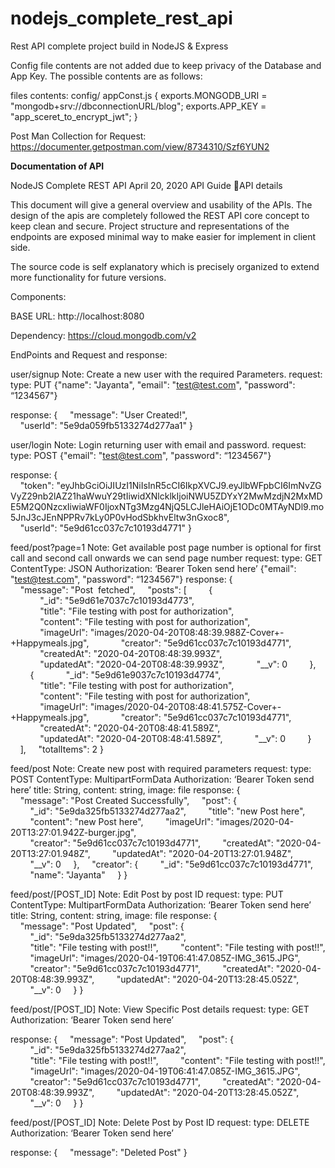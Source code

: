 # nodejs_complete_rest_api
Rest API complete project build in NodeJS &amp; Express

Config file contents are not added due to keep privacy of the Database and App Key. The possible contents are as follows:

files contents:
config/
    appConst.js
    {
      exports.MONGODB_URI = "mongodb+srv://dbconnectionURL/blog";
      exports.APP_KEY = "app_sceret_to_encrypt_jwt";
    }


Post Man Collection for Request:
https://documenter.getpostman.com/view/8734310/Szf6YUN2


<strong> Documentation of API </strong> 


NodeJS Complete REST API
April 20, 2020
API Guide 
API details

This document will give a general overview and usability of the APIs. The design of the apis are completely followed the REST API core concept to keep clean and secure. Project structure and representations of the endpoints are exposed minimal way to make easier for implement in client side.

The source code is self explanatory which is precisely organized to extend more functionality for future  versions.

Components:

BASE URL: http://localhost:8080 

Dependency: https://cloud.mongodb.com/v2

EndPoints and Request and response:

user/signup
Note:  Create a new user with the required Parameters.
request:
type: PUT
{"name": "Jayanta", "email": "test@test.com", "password": “1234567"}

response:
{
    "message": "User Created!",
    "userId": "5e9da059fb5133274d277aa1"
}





user/login
Note:  Login returning user with email and password.
request:
type: POST
{"email": "test@test.com", "password": “1234567"}

response:
{
    "token": "eyJhbGciOiJIUzI1NiIsInR5cCI6IkpXVCJ9.eyJlbWFpbCI6ImNvZGVyZ29nb2lAZ21haWwuY29tIiwidXNlcklkIjoiNWU5ZDYxY2MwMzdjN2MxMDE5M2Q0NzcxIiwiaWF0IjoxNTg3Mzg4NjQ5LCJleHAiOjE1ODc0MTAyNDl9.mo5JnJ3cJEnNPPRv7kLy0P0vHodSbkhvEltw3nGxoc8",
    "userId": "5e9d61cc037c7c10193d4771"
}

feed/post?page=1
Note:  Get available post page number is optional for first call and second call onwards we can send page number
request:
type: GET
ContentType: JSON
Authorization: ‘Bearer Token send here’
{"email": "test@test.com", "password": “1234567"}
response:
{
    "message": "Post  fetched",
    "posts": [
        {
            "_id": "5e9d61e7037c7c10193d4773",
            "title": "File testing with post for authorization",
            "content": "File testing with post for authorization",
            "imageUrl": "images/2020-04-20T08:48:39.988Z-Cover+-+Happymeals.jpg",
            "creator": "5e9d61cc037c7c10193d4771",
            "createdAt": "2020-04-20T08:48:39.993Z",
            "updatedAt": "2020-04-20T08:48:39.993Z",
            "__v": 0
        },
        {
            "_id": "5e9d61e9037c7c10193d4774",
            "title": "File testing with post for authorization",
            "content": "File testing with post for authorization",
            "imageUrl": "images/2020-04-20T08:48:41.575Z-Cover+-+Happymeals.jpg",
            "creator": "5e9d61cc037c7c10193d4771",
            "createdAt": "2020-04-20T08:48:41.589Z",
            "updatedAt": "2020-04-20T08:48:41.589Z",
            "__v": 0
        }
    ],
    "totalItems": 2
}

feed/post
Note: Create new post with required parameters
request:
type: POST
ContentType: MultipartFormData
Authorization: ‘Bearer Token send here’
title: String, content: string, image: file
response:
{
    "message": "Post Created Successfully",
    "post": {
        "_id": "5e9da325fb5133274d277aa2",
        "title": "new Post here",
        "content": "new Post here",
        "imageUrl": "images/2020-04-20T13:27:01.942Z-burger.jpg",
        "creator": "5e9d61cc037c7c10193d4771",
        "createdAt": "2020-04-20T13:27:01.948Z",
        "updatedAt": "2020-04-20T13:27:01.948Z",
        "__v": 0
    },
    "creator": {
        "_id": "5e9d61cc037c7c10193d4771",
        "name": "Jayanta"
    }
}


feed/post/[POST_ID]
Note: Edit Post by post ID
request:
type: PUT
ContentType: MultipartFormData
Authorization: ‘Bearer Token send here’
title: String, content: string, image: file
response:
{
    "message": "Post Updated",
    "post": {
        "_id": "5e9da325fb5133274d277aa2",
        "title": "File testing with post!!",
        "content": "File testing with post!!",
        "imageUrl": "images/2020-04-19T06:41:47.085Z-IMG_3615.JPG",
        "creator": "5e9d61cc037c7c10193d4771",
        "createdAt": "2020-04-20T08:48:39.993Z",
        "updatedAt": "2020-04-20T13:28:45.052Z",
        "__v": 0
    }
}



feed/post/[POST_ID]
Note:  View Specific Post details
request:
type: GET
Authorization: ‘Bearer Token send here’

response:
{
    "message": "Post Updated",
    "post": {
        "_id": "5e9da325fb5133274d277aa2",
        "title": "File testing with post!!",
        "content": "File testing with post!!",
        "imageUrl": "images/2020-04-19T06:41:47.085Z-IMG_3615.JPG",
        "creator": "5e9d61cc037c7c10193d4771",
        "createdAt": "2020-04-20T08:48:39.993Z",
        "updatedAt": "2020-04-20T13:28:45.052Z",
        "__v": 0
    }
}

feed/post/[POST_ID]
Note:  Delete Post by Post ID
request:
type: DELETE
Authorization: ‘Bearer Token send here’

response:
{
    "message": "Deleted Post"
}

